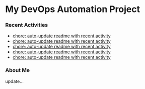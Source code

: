 # My DevOps Automation Project

### Recent Activities
<!-- activity:START -->
- [chore: auto-update readme with recent activity](https://github.com/kaigiii/mybowling-app/commit/a01ffd2d82273e68d41f61fbb7bfacafb78a2e05)
- [chore: auto-update readme with recent activity](https://github.com/kaigiii/mybowling-app/commit/7e5807fcf3c0a82437886f104b46307267a94e8a)
- [chore: auto-update readme with recent activity](https://github.com/kaigiii/mybowling-app/commit/97059a0eb8a716e5a5d67127030bcb25aedb7529)
- [chore: auto-update readme with recent activity](https://github.com/kaigiii/mybowling-app/commit/bfa72ccc2eab18d63fbab21ece52b4f4f3ef0953)
- [chore: auto-update readme with recent activity](https://github.com/kaigiii/mybowling-app/commit/04835258b9f1a7886d57bdfc590026a76119c9be)
<!-- activity:END -->

### About Me
<!-- MYLINKS:START -->
<!-- MYLINKS:END -->

update...
